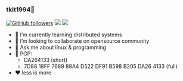 ### tkit1994👋
[![GitHub followers](https://img.shields.io/github/followers/tkit1994?&style=for-the-badge)](https://github.com/tkit1994?tab=followers)
[![](https://img.shields.io/badge/-t.me/tkit1994-grey?style=for-the-badge&logo=Telegram&logoColor=2ca5e0)](https://t.me/tkit1994)
[![](https://img.shields.io/badge/-mail-grey?style=for-the-badge&logo=Gmail&logoColor=2ca5e0)](mailto:ch1994@outlook.com)

<!--
**tkit1994/tkit1994** is a ✨ _special_ ✨ repository because its `README.md` (this file) appears on your GitHub profile.

Here are some ideas to get you started:
-->

- 🌱 I’m currently learning distributed systems
- 👯 I’m looking to collaborate on opensource community
- 💬 Ask me about linux & programming
- 🔑 PGP: 
  - DA264133 (short)
  - 7D88 18FF 7689 88A4 D522  DF91 B598 B205 DA26 4133 (full)
- ❤️ less is more

